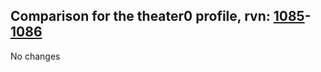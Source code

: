 ## Comparison for the theater0 profile, rvn: [1085](https://github.com/PRO100KatYT/FortniteProfileRevisions/tree/main/profiles/theater0/1085%20theater0.json)-[1086](https://github.com/PRO100KatYT/FortniteProfileRevisions/tree/main/profiles/theater0/1086%20theater0.json)

No changes
